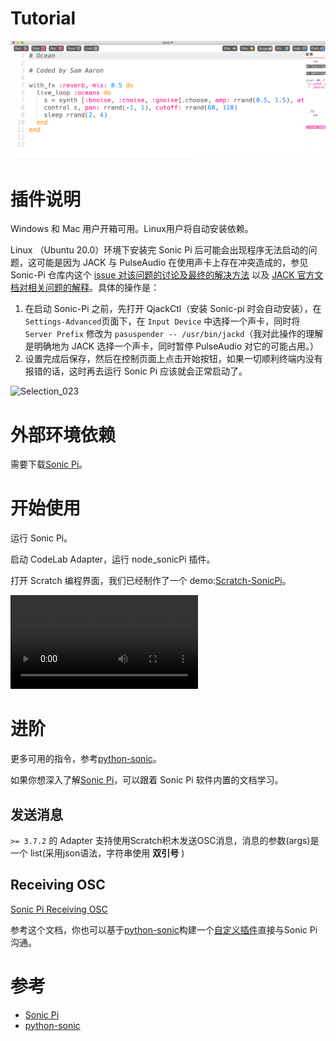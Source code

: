 # Tutorial

![](/img/44fe13429c50c93fcef527360c1ae6ac.png)

# 插件说明
Windows 和 Mac 用户开箱可用。Linux用户将自动安装依赖。

Linux （Ubuntu 20.0）环境下安装完 Sonic Pi 后可能会出现程序无法启动的问题，这可能是因为 JACK 与 PulseAudio 在使用声卡上存在冲突造成的，参见 Sonic-Pi 仓库内这个 [issue 对该问题的讨论及最终的解决方法](https://github.com/sonic-pi-net/sonic-pi/issues/1025) 以及 [JACK 官方文档对相关问题的解释](https://jackaudio.org/faq/pulseaudio_and_jack.html)。具体的操作是：

1. 在启动 Sonic-Pi 之前，先打开 QjackCtl（安装 Sonic-pi 时会自动安装），在 `Settings-Advanced`页面下，在 `Input Device` 中选择一个声卡，同时将 `Server Prefix` 修改为 `pasuspender -- /usr/bin/jackd`（我对此操作的理解是明确地为 JACK 选择一个声卡，同时暂停 PulseAudio 对它的可能占用。）
2. 设置完成后保存，然后在控制页面上点击开始按钮，如果一切顺利终端内没有报错的话，这时再去运行 Sonic Pi 应该就会正常启动了。

![Selection_023](https://user-images.githubusercontent.com/61407739/115480135-7b1bdc80-a27c-11eb-8b49-29a84f04ad7e.png)


# 外部环境依赖

需要下载[Sonic Pi](https://sonic-pi.net/)。

# 开始使用

运行 Sonic Pi。

启动 CodeLab Adapter，运行 node_sonicPi 插件。

打开 Scratch 编程界面，我们已经制作了一个 demo:[Scratch-SonicPi](https://scratch-beta.codelab.club?sb3url=https://adapter.codelab.club/sb3/Scratch-SonicPi.sb3)。

<video src="/video/1588741044537372.mp4" controls="controls"></video>


# 进阶

更多可用的指令，参考[python-sonic](https://github.com/gkvoelkl/python-sonic)。

如果你想深入了解[Sonic Pi](https://sonic-pi.net/)，可以跟着 Sonic Pi 软件内置的文档学习。

## 发送消息
`>= 3.7.2` 的 Adapter 支持使用Scratch积木发送OSC消息，消息的参数(args)是一个 list(采用json语法，字符串使用 **双引号** )

## Receiving OSC
[Sonic Pi Receiving OSC](https://sonic-pi.net/tutorial.html#section-12-1)

参考这个文档，你也可以基于[python-sonic](https://python-osc.readthedocs.io/en/latest/client.html#example)构建一个[自定义插件](/project_tutorial/eim_pt/#python)直接与Sonic Pi沟通。

# 参考

-   [Sonic Pi](https://sonic-pi.net/)
-   [python-sonic](https://github.com/gkvoelkl/python-sonic)

